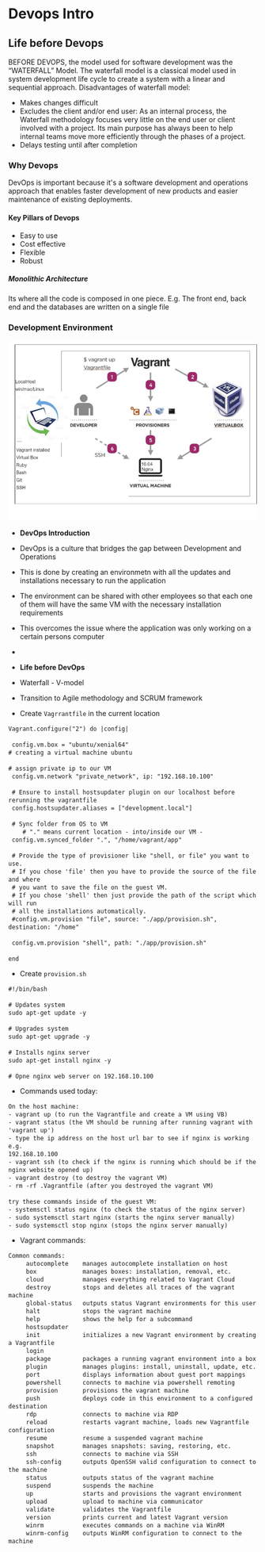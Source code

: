 # Devops Intro
## **Life before Devops**
BEFORE DEVOPS, the model used for software development was the “WATERFALL” Model.
The waterfall model is a classical model used in system development life cycle to create a system with a linear and sequential approach.
Disadvantages of waterfall model:
- Makes changes difficult
- Excludes the client and/or end user:
As an internal process, the Waterfall methodology focuses very little on the end user or client involved with a project. Its main purpose has always been to help internal teams move more efficiently through the phases of a project.
- Delays testing until after completion
### **Why Devops**
DevOps is important because it's a software development and operations approach that enables faster development of new products and easier maintenance of existing deployments.
#### **Key Pillars of Devops**
- Easy to use
- Cost effective
- Flexible
- Robust
##### **Monolithic Architecture**
Its where all the code is composed in one piece. E.g. The front end, back end and the databases are written on a single file


### Development Environment
![](images/dev-env.png)
- **DevOps Introduction**
- DevOps is a culture that bridges the gap between Development and Operations
- This is done by creating an environmetn with all the updates and installations necessary to run the application
- The environment can be shared with other employees so that each one of them will have the same VM with the necessary installation requirements
- This overcomes the issue where the application was only working on a certain persons computer
-
- **Life before DevOps**
- Waterfall - V-model
- Transition to Agile methodology and SCRUM framework

- Create `Vagrrantfile` in the current location
```
Vagrant.configure("2") do |config|

 config.vm.box = "ubuntu/xenial64"
# creating a virtual machine ubuntu 

# assign private ip to our VM
 config.vm.network "private_network", ip: "192.168.10.100" 

 # Ensure to install hostsupdater plugin on our localhost before rerunning the vagrantfile
 config.hostsupdater.aliases = ["development.local"]

 # Sync folder from OS to VM
    # "." means current location - into/inside our VM -
 config.vm.synced_folder ".", "/home/vagrant/app"

 # Provide the type of provisioner like "shell, or file" you want to use.
 # If you chose 'file' then you have to provide the source of the file and where
 # you want to save the file on the guest VM.
 # If you chose 'shell' then just provide the path of the script which will run
 # all the installations automatically.
 #config.vm.provision "file", source: "./app/provision.sh", destination: "/home"
 
 config.vm.provision "shell", path: "./app/provision.sh"

end
```
- Create `provision.sh`
```
#!/bin/bash

# Updates system
sudo apt-get update -y

# Upgrades system
sudo apt-get upgrade -y

# Installs nginx server
sudo apt-get install nginx -y

# Opne nginx web server on 192.168.10.100
```
- Commands used today:
```
On the host machine:
- vagrant up (to run the Vagrantfile and create a VM using VB)
- vagrant status (the VM should be running after running vagrant with 'vagrant up')
- type the ip address on the host url bar to see if nginx is working e.g. 
192.168.10.100
- vagrant ssh (to check if the nginx is running which should be if the nginx website opened up)
- vagrant destroy (to destroy the vagrant VM)
- rm -rf .Vagrantfile (after you destroyed the vagrant VM)

try these commands inside of the guest VM:
- systemsctl status nginx (to check the status of the nginx server)
- sudo systemsctl start nginx (starts the nginx server manually)
- sudo systemsctl stop nginx (stops the nginx server manually)
```
- Vagrant commands:
```
Common commands:
     autocomplete    manages autocomplete installation on host
     box             manages boxes: installation, removal, etc.
     cloud           manages everything related to Vagrant Cloud
     destroy         stops and deletes all traces of the vagrant machine
     global-status   outputs status Vagrant environments for this user
     halt            stops the vagrant machine
     help            shows the help for a subcommand
     hostsupdater
     init            initializes a new Vagrant environment by creating a Vagrantfile
     login
     package         packages a running vagrant environment into a box
     plugin          manages plugins: install, uninstall, update, etc.
     port            displays information about guest port mappings
     powershell      connects to machine via powershell remoting
     provision       provisions the vagrant machine
     push            deploys code in this environment to a configured destination
     rdp             connects to machine via RDP
     reload          restarts vagrant machine, loads new Vagrantfile configuration
     resume          resume a suspended vagrant machine
     snapshot        manages snapshots: saving, restoring, etc.
     ssh             connects to machine via SSH
     ssh-config      outputs OpenSSH valid configuration to connect to the machine
     status          outputs status of the vagrant machine
     suspend         suspends the machine
     up              starts and provisions the vagrant environment
     upload          upload to machine via communicator
     validate        validates the Vagrantfile
     version         prints current and latest Vagrant version
     winrm           executes commands on a machine via WinRM
     winrm-config    outputs WinRM configuration to connect to the machine
```